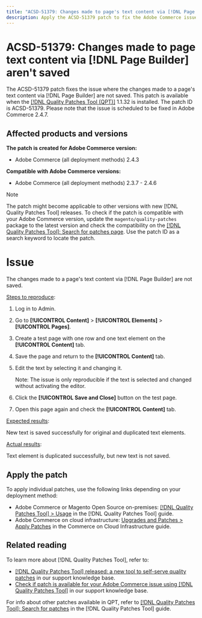 ```yaml
---
title: "ACSD-51379: Changes made to page's text content via [!DNL Page Builder] aren't saved"
description: Apply the ACSD-51379 patch to fix the Adobe Commerce issue where the changes made to a page's text content via [!DNL Page Builder] are not saved.
---
```

# ACSD-51379: Changes made to page text content via [!DNL Page Builder] aren't saved

The ACSD-51379 patch fixes the issue where the changes made to a page's text content via [!DNL Page Builder] are not saved. This patch is available when the [[!DNL Quality Patches Tool (QPT)]](/help/announcements/adobe-commerce-announcements/magento-quality-patches-released-new-tool-to-self-serve-quality-patches.md) 1.1.32 is installed. The patch ID is ACSD-51379. Please note that the issue is scheduled to be fixed in Adobe Commerce 2.4.7. 

## Affected products and versions

**The patch is created for Adobe Commerce version:**

* Adobe Commerce (all deployment methods) 2.4.3

**Compatible with Adobe Commerce versions:**

* Adobe Commerce (all deployment methods) 2.3.7 - 2.4.6

>[!NOTE]
>
>The patch might become applicable to other versions with new [!DNL Quality Patches Tool] releases. To check if the patch is compatible with your Adobe Commerce version, update the `magento/quality-patches` package to the latest version and check the compatibility on the [[!DNL Quality Patches Tool]: Search for patches page](https://experienceleague.adobe.com/tools/commerce-quality-patches/index.html). Use the patch ID as a search keyword to locate the patch.

# Issue

The changes made to a page's text content via [!DNL Page Builder] are not saved.

<u>Steps to reproduce</u>:

1. Log in to Admin.
1. Go to **[!UICONTROL Content]** > **[!UICONTROL Elements]** > **[!UICONTROL Pages]**.
1. Create a test page with one row and one text element on the **[!UICONTROL Content]** tab.
1. Save the page and return to the **[!UICONTROL Content]** tab.
1. Edit the text by selecting it and changing it.

    Note: The issue is only reproducible if the text is selected and changed without activating the editor.

1. Click the **[!UICONTROL Save and Close]** button on the test page.
1. Open this page again and check the **[!UICONTROL Content]** tab.

<u>Expected results</u>:

New text is saved successfully for original and duplicated text elements.

<u>Actual results</u>:

Text element is duplicated successfully, but new text is not saved.

## Apply the patch

To apply individual patches, use the following links depending on your deployment method:

* Adobe Commerce or Magento Open Source on-premises: [[!DNL Quality Patches Tool] > Usage](https://experienceleague.adobe.com/docs/commerce-operations/tools/quality-patches-tool/usage.html) in the [!DNL Quality Patches Tool] guide.
* Adobe Commerce on cloud infrastructure: [Upgrades and Patches > Apply Patches](https://experienceleague.adobe.com/docs/commerce-cloud-service/user-guide/develop/upgrade/apply-patches.html) in the Commerce on Cloud Infrastructure guide.

## Related reading

To learn more about [!DNL Quality Patches Tool], refer to:

* [[!DNL Quality Patches Tool] released: a new tool to self-serve quality patches](/help/announcements/adobe-commerce-announcements/magento-quality-patches-released-new-tool-to-self-serve-quality-patches.md) in our support knowledge base.
* [Check if patch is available for your Adobe Commerce issue using [!DNL Quality Patches Tool]](/help/support-tools/patches-available-in-qpt-tool/check-patch-for-magento-issue-with-magento-quality-patches.md) in our support knowledge base.

For info about other patches available in QPT, refer to [[!DNL Quality Patches Tool]: Search for patches](https://experienceleague.adobe.com/tools/commerce-quality-patches/index.html) in the [!DNL Quality Patches Tool] guide.
